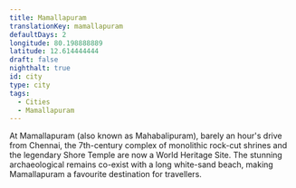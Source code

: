 ```yaml
---
title: Mamallapuram
translationKey: mamallapuram
defaultDays: 2
longitude: 80.198888889
latitude: 12.614444444
draft: false
nighthalt: true
id: city
type: city
tags:
  - Cities
  - Mamallapuram
---
```

At Mamallapuram (also known as Mahabalipuram), barely an hour's drive from Chennai, the 7th-century complex of monolithic rock-cut shrines and the legendary Shore Temple are now a World Heritage Site. The stunning archaeological remains co-exist with a long white-sand beach, making Mamallapuram a favourite destination for travellers. 
